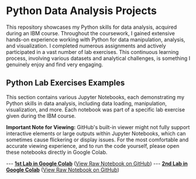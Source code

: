 # Python Data Analysis Projects

This repository showcases my Python skills for data analysis, acquired during an IBM course.
Throughout the coursework, I gained extensive hands-on experience working with Python for data manipulation, analysis, and visualization. I completed numerous assignments and actively participated in a vast number of lab exercises. This continuous learning process, involving various datasets and analytical challenges, is something I genuinely enjoy and find very engaging.

## Python Lab Exercises Examples

This section contains various Jupyter Notebooks, each demonstrating my Python skills in data analysis, including data loading, manipulation, visualization, and more. Each notebook was part of a specific lab exercise given during the IBM course.

**Important Note for Viewing:** GitHub's built-in viewer might not fully support interactive elements or large outputs within Jupyter Notebooks, which can sometimes cause flickering or display issues. For the most comfortable and accurate viewing experience, and to run the code yourself, please open these notebooks directly in Google Colab.

--- **[1st Lab in Google Colab](https://colab.research.google.com/drive/1Qn6tQBmsZjTBQzL1AXjsLm_KaBO0hSjO?usp=sharing)**
([View Raw Notebook on GitHub](https://github.com/imsansanich/Python_Lab/blob/main/Python.ipynb))
--- **[2nd Lab in Google Colab](https://colab.research.google.com/drive/1TYRNHzvK6_Djt3Y8KzRAQbWHa6bDsMaV?usp=sharing)**
([View Raw Notebook on GitHub](https://github.com/imsansanich/Python_Lab/blob/main/Practice_Assigment_1.ipynb))
